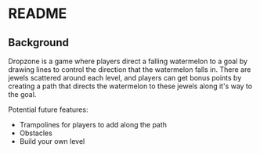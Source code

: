 # README

## Background
Dropzone is a game where players direct a falling watermelon to a goal by drawing lines to control the direction that the watermelon falls in. There are jewels scattered around each level, and players can get bonus points by creating a path that directs the watermelon to these jewels along it's way to the goal.

Potential future features:

- Trampolines for players to add along the path
- Obstacles 
- Build your own level
